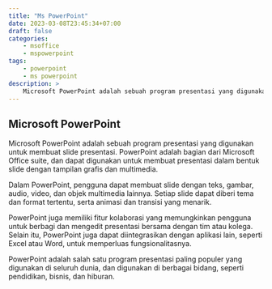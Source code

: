 ```yaml
---
title: "Ms PowerPoint"
date: 2023-03-08T23:45:34+07:00
draft: false
categories:
    - msoffice
    - mspowerpoint
tags:
    - powerpoint
    - ms powerpoint
description: >
    Microsoft PowerPoint adalah sebuah program presentasi yang digunakan untuk membuat slide presentasi. PowerPoint adalah bagian dari Microsoft Office suite
---
```


## Microsoft PowerPoint

Microsoft PowerPoint adalah sebuah program presentasi yang digunakan untuk membuat slide presentasi. PowerPoint adalah bagian dari Microsoft Office suite, dan dapat digunakan untuk membuat presentasi dalam bentuk slide dengan tampilan grafis dan multimedia.

Dalam PowerPoint, pengguna dapat membuat slide dengan teks, gambar, audio, video, dan objek multimedia lainnya. Setiap slide dapat diberi tema dan format tertentu, serta animasi dan transisi yang menarik.

PowerPoint juga memiliki fitur kolaborasi yang memungkinkan pengguna untuk berbagi dan mengedit presentasi bersama dengan tim atau kolega. Selain itu, PowerPoint juga dapat diintegrasikan dengan aplikasi lain, seperti Excel atau Word, untuk memperluas fungsionalitasnya.

PowerPoint adalah salah satu program presentasi paling populer yang digunakan di seluruh dunia, dan digunakan di berbagai bidang, seperti pendidikan, bisnis, dan hiburan.
